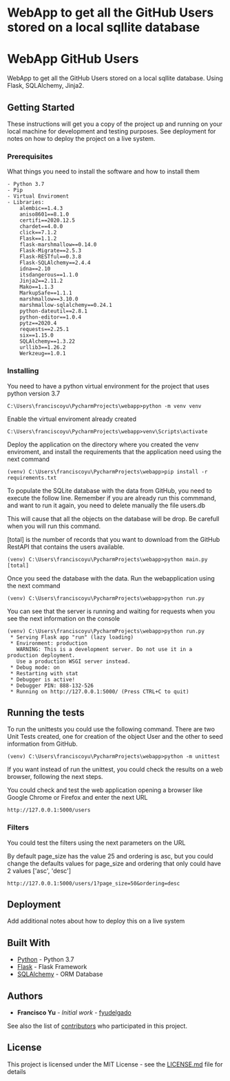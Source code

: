 WebApp to get all the GitHub Users stored on a local sqllite database
=====================================================================


# WebApp GitHub Users

WebApp to get all the GitHub Users stored on a local sqllite database. Using Flask, SQLAlchemy, Jinja2.

## Getting Started

These instructions will get you a copy of the project up and running on your local machine for development and testing purposes. See deployment for notes on how to deploy the project on a live system.

### Prerequisites

What things you need to install the software and how to install them

```
- Python 3.7
- Pip
- Virtual Enviroment
- Libraries:
    alembic==1.4.3
    aniso8601==8.1.0
    certifi==2020.12.5
    chardet==4.0.0
    click==7.1.2
    Flask==1.1.2
    flask-marshmallow==0.14.0
    Flask-Migrate==2.5.3
    Flask-RESTful==0.3.8
    Flask-SQLAlchemy==2.4.4
    idna==2.10
    itsdangerous==1.1.0
    Jinja2==2.11.2
    Mako==1.1.3
    MarkupSafe==1.1.1
    marshmallow==3.10.0
    marshmallow-sqlalchemy==0.24.1
    python-dateutil==2.8.1
    python-editor==1.0.4
    pytz==2020.4
    requests==2.25.1
    six==1.15.0
    SQLAlchemy==1.3.22
    urllib3==1.26.2
    Werkzeug==1.0.1

```

### Installing

You need to have a python virtual environment for the project that uses python version 3.7

```
C:\Users\franciscoyu\PycharmProjects\webapp>python -m venv venv
```

Enable the virtual enviroment already created

```
C:\Users\franciscoyu\PycharmProjects\webapp>venv\Scripts\activate
```

Deploy the application on the directory where you created the venv enviroment, and install the requirements that the application need using the next command

```
(venv) C:\Users\franciscoyu\PycharmProjects\webapp>pip install -r requirements.txt
```

To populate the SQLite database with the data from GitHub, you need to execute the follow line. Remember if you are already run this commmand, and want to run it again, you need to delete manually the file users.db

This will cause that all the objects on the database will be drop. Be carefull when you will run this command.

[total] is the number of records that you want to download from the GitHub RestAPI that contains the users available.

```
(venv) C:\Users\franciscoyu\PycharmProjects\webapp>python main.py [total]
```

Once you seed the database with the data. Run the webapplication using the next command

```
(venv) C:\Users\franciscoyu\PycharmProjects\webapp>python run.py
```

You can see that the server is running and waiting for requests when you see the next information on the console

```
(venv) C:\Users\franciscoyu\PycharmProjects\webapp>python run.py
 * Serving Flask app "run" (lazy loading)
 * Environment: production
   WARNING: This is a development server. Do not use it in a production deployment.
   Use a production WSGI server instead.
 * Debug mode: on
 * Restarting with stat
 * Debugger is active!
 * Debugger PIN: 888-132-526
 * Running on http://127.0.0.1:5000/ (Press CTRL+C to quit)
```

## Running the tests

To run the unittests you could use the following command. There are two Unit Tests created, one for creation of the object User and the other to seed information from GitHub.

```
(venv) C:\Users\franciscoyu\PycharmProjects\webapp>python -m unittest
```
If you want instead of run the unittest, you could check the results on a web browser, following the next steps.

You could check and test the web application opening a browser like Google Chrome or Firefox and enter the next URL

```
http://127.0.0.1:5000/users
```

### Filters

You could test the filters using the next parameters on the URL

By default page_size has the value 25 and ordering is asc, but you could change the defaults values for page_size and ordering that only could have 2 values ['asc', 'desc']

```
http://127.0.0.1:5000/users/1?page_size=50&ordering=desc
```

## Deployment

Add additional notes about how to deploy this on a live system

## Built With

* [Python](https://www.python.org/) - Python 3.7
* [Flask](https://flask.palletsprojects.com/en/1.1.x/) - Flask Framework
* [SQLAlchemy](https://www.sqlalchemy.org/) - ORM Database

## Authors

* **Francisco Yu** - *Initial work* - [fyudelgado](https://github.com/fyudelgado)

See also the list of [contributors](https://github.com/your/project/contributors) who participated in this project.

## License

This project is licensed under the MIT License - see the [LICENSE.md](LICENSE.md) file for details
